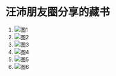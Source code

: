 汪沛朋友圈分享的藏书
===============================

1. ![图1](./001.jpg)
2. ![图2](./002.jpg)
3. ![图3](./003.jpg)
4. ![图4](./004.jpg)
5. ![图5](./005.jpg)
6. ![图6](./006.jpg)
